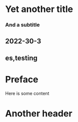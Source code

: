 # Yet another title
### And a subtitle
## 2022-30-3
## es,testing

# Preface

Here is some content

# Another header
